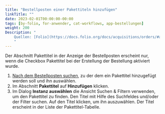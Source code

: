 ```yaml
---
title: "Bestellposten einer Pakettiteln hinzufügen"
linkTitle: ""
date: 2023-02-01T00:00:00-00:00
tags: [by-folio, for-anwender, cat-workflows, app-bestellungen]
weight: 200
Description: "
    Quellen: [Folio](https://docs.folio.org/docs/acquisitions/orders/#adding-package-titles-to-an-order-line) & [GBV](https://info.gbv.de/pages/viewpage.action?pageId=851017785)
    "
---
```


Der Abschnitt Pakettitel in der Anzeige der Bestellposten erscheint nur, wenn die Checkbox Pakettitel bei der Erstellung der Bestellung aktiviert wurde.

1.  [Nach dem Bestellposten suchen](https://info.gbv.de/display/FOLIOGBVEXTERN/Folio%3A+Bestellposten+suchen), zu der dem ein Pakettitel hinzugefügt werden soll und ihn auswählen.
2.  Im Abschnitt **Pakettitel** auf **Hinzufügen** klicken.
3.  Im Dialog **Instanz auswählen** die Ansicht Suchen & Filtern verwenden, um den Pakettitel zu finden. Den Titel mit Hilfe des Suchfeldes und/oder der Filter suchen. Auf den Titel klicken, um ihn auszuwählen. Der Titel erscheint in der Liste der Pakettitel-Tabelle.

